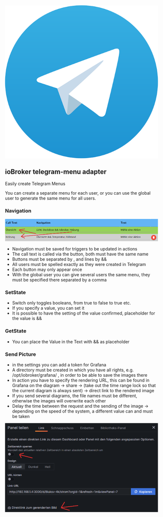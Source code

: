 ![Logo](../../admin/telegram-menu.png)

## ioBroker telegram-menu adapter

Easily create Telegram Menus

You can create a separate menu for each user, or you can use the global user to generate the same menu for all users.

### Navigation

![Navigation](../pic/nav.png)

-   Navigation must be saved for triggers to be updated in actions
-   The call text is called via the button, both must have the same name
-   Buttons must be separated by , and lines by &&
-   All users must be spelled exactly as they were created in Telegram
-   Each button may only appear once
-   With the global user you can give several users the same menu, they must be specified there separated by a comma

### SetState

-   Switch only toggles booleans, from true to false to true etc.
-   If you specify a value, you can set it
-   It is possible to have the setting of the value confirmed, placeholder for the value is &&

### GetState

-   You can place the Value in the Text with && as placeholder

### Send Picture

-   in the settings you can add a token for Grafana
-   A directory must be created in which you have all rights, e.g. /opt/iobroker/grafana/ , in order to be able to save the images there
-   In action you have to specify the rendering URL, this can be found in Grafana on the diagram -> share -> (take out the time range lock so that the current diagram is always sent) -> direct link to the rendered image
-   If you send several diagrams, the file names must be different, otherwise the images will overwrite each other
-   Delay the time between the request and the sending of the image -> depending on the speed of the system, a different value can and must be taken

![Grafana](../pic/grafana.png)
